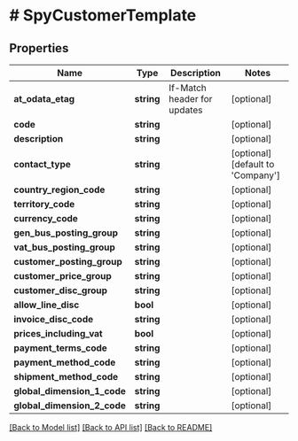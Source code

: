 # # SpyCustomerTemplate

## Properties

Name | Type | Description | Notes
------------ | ------------- | ------------- | -------------
**at_odata_etag** | **string** | If-Match header for updates | [optional]
**code** | **string** |  | [optional]
**description** | **string** |  | [optional]
**contact_type** | **string** |  | [optional] [default to 'Company']
**country_region_code** | **string** |  | [optional]
**territory_code** | **string** |  | [optional]
**currency_code** | **string** |  | [optional]
**gen_bus_posting_group** | **string** |  | [optional]
**vat_bus_posting_group** | **string** |  | [optional]
**customer_posting_group** | **string** |  | [optional]
**customer_price_group** | **string** |  | [optional]
**customer_disc_group** | **string** |  | [optional]
**allow_line_disc** | **bool** |  | [optional]
**invoice_disc_code** | **string** |  | [optional]
**prices_including_vat** | **bool** |  | [optional]
**payment_terms_code** | **string** |  | [optional]
**payment_method_code** | **string** |  | [optional]
**shipment_method_code** | **string** |  | [optional]
**global_dimension_1_code** | **string** |  | [optional]
**global_dimension_2_code** | **string** |  | [optional]

[[Back to Model list]](../../README.md#models) [[Back to API list]](../../README.md#endpoints) [[Back to README]](../../README.md)
